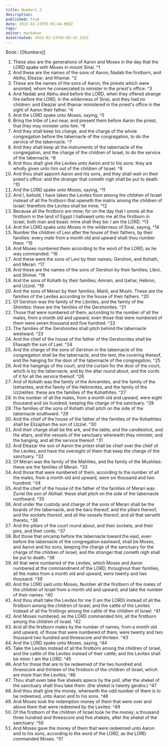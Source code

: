 ```yaml
---
title: Numbers_3
description: 
published: true
date: 2022-02-23T05:05:44.005Z
tags: 
editor: markdown
dateCreated: 2022-02-23T05:05:42.155Z
---
```


 Book:: [[Numbers]]
 1. These also are the generations of Aaron and Moses in the day that the LORD spake with Moses in mount Sinai. ^1
 2. And these are the names of the sons of Aaron; Nadab the firstborn, and Abihu, Eleazar, and Ithamar. ^2
 3. These are the names of the sons of Aaron, the priests which were anointed, whom he consecrated to minister in the priest's office. ^3
 4. And Nadab and Abihu died before the LORD, when they offered strange fire before the LORD, in the wilderness of Sinai, and they had no children: and Eleazar and Ithamar ministered in the priest's office in the sight of Aaron their father. ^4
 5. And the LORD spake unto Moses, saying, ^5
 6. Bring the tribe of Levi near, and present them before Aaron the priest, that they may minister unto him. ^6
 7. And they shall keep his charge, and the charge of the whole congregation before the tabernacle of the congregation, to do the service of the tabernacle. ^7
 8. And they shall keep all the instruments of the tabernacle of the congregation, and the charge of the children of Israel, to do the service of the tabernacle. ^8
 9. And thou shalt give the Levites unto Aaron and to his sons: they are wholly given unto him out of the children of Israel. ^9
 10. And thou shalt appoint Aaron and his sons, and they shall wait on their priest's office: and the stranger that cometh nigh shall be put to death. ^10
 11. And the LORD spake unto Moses, saying, ^11
 12. And I, behold, I have taken the Levites from among the children of Israel instead of all the firstborn that openeth the matrix among the children of Israel: therefore the Levites shall be mine; ^12
 13. Because all the firstborn are mine; for on the day that I smote all the firstborn in the land of Egypt I hallowed unto me all the firstborn in Israel, both man and beast: mine shall they be: I am the LORD. ^13
 14. And the LORD spake unto Moses in the wilderness of Sinai, saying, ^14
 15. Number the children of Levi after the house of their fathers, by their families: every male from a month old and upward shalt thou number them. ^15
 16. And Moses numbered them according to the word of the LORD, as he was commanded. ^16
 17. And these were the sons of Levi by their names; Gershon, and Kohath, and Merari. ^17
 18. And these are the names of the sons of Gershon by their families; Libni, and Shimei. ^18
 19. And the sons of Kohath by their families; Amram, and Izehar, Hebron, and Uzziel. ^19
 20. And the sons of Merari by their families; Mahli, and Mushi. These are the families of the Levites according to the house of their fathers. ^20
 21. Of Gershon was the family of the Libnites, and the family of the Shimites: these are the families of the Gershonites. ^21
 22. Those that were numbered of them, according to the number of all the males, from a month old and upward, even those that were numbered of them were seven thousand and five hundred. ^22
 23. The families of the Gershonites shall pitch behind the tabernacle westward. ^23
 24. And the chief of the house of the father of the Gershonites shall be Eliasaph the son of Lael. ^24
 25. And the charge of the sons of Gershon in the tabernacle of the congregation shall be the tabernacle, and the tent, the covering thereof, and the hanging for the door of the tabernacle of the congregation, ^25
 26. And the hangings of the court, and the curtain for the door of the court, which is by the tabernacle, and by the altar round about, and the cords of it for all the service thereof. ^26
 27. And of Kohath was the family of the Amramites, and the family of the Izeharites, and the family of the Hebronites, and the family of the Uzzielites: these are the families of the Kohathites. ^27
 28. In the number of all the males, from a month old and upward, were eight thousand and six hundred, keeping the charge of the sanctuary. ^28
 29. The families of the sons of Kohath shall pitch on the side of the tabernacle southward. ^29
 30. And the chief of the house of the father of the families of the Kohathites shall be Elizaphan the son of Uzziel. ^30
 31. And their charge shall be the ark, and the table, and the candlestick, and the altars, and the vessels of the sanctuary wherewith they minister, and the hanging, and all the service thereof. ^31
 32. And Eleazar the son of Aaron the priest shall be chief over the chief of the Levites, and have the oversight of them that keep the charge of the sanctuary. ^32
 33. Of Merari was the family of the Mahlites, and the family of the Mushites: these are the families of Merari. ^33
 34. And those that were numbered of them, according to the number of all the males, from a month old and upward, were six thousand and two hundred. ^34
 35. And the chief of the house of the father of the families of Merari was Zuriel the son of Abihail: these shall pitch on the side of the tabernacle northward. ^35
 36. And under the custody and charge of the sons of Merari shall be the boards of the tabernacle, and the bars thereof, and the pillars thereof, and the sockets thereof, and all the vessels thereof, and all that serveth thereto, ^36
 37. And the pillars of the court round about, and their sockets, and their pins, and their cords. ^37
 38. But those that encamp before the tabernacle toward the east, even before the tabernacle of the congregation eastward, shall be Moses, and Aaron and his sons, keeping the charge of the sanctuary for the charge of the children of Israel; and the stranger that cometh nigh shall be put to death. ^38
 39. All that were numbered of the Levites, which Moses and Aaron numbered at the commandment of the LORD, throughout their families, all the males from a month old and upward, were twenty and two thousand. ^39
 40. And the LORD said unto Moses, Number all the firstborn of the males of the children of Israel from a month old and upward, and take the number of their names. ^40
 41. And thou shalt take the Levites for me (I am the LORD) instead of all the firstborn among the children of Israel; and the cattle of the Levites instead of all the firstlings among the cattle of the children of Israel. ^41
 42. And Moses numbered, as the LORD commanded him, all the firstborn among the children of Israel. ^42
 43. And all the firstborn males by the number of names, from a month old and upward, of those that were numbered of them, were twenty and two thousand two hundred and threescore and thirteen. ^43
 44. And the LORD spake unto Moses, saying, ^44
 45. Take the Levites instead of all the firstborn among the children of Israel, and the cattle of the Levites instead of their cattle; and the Levites shall be mine: I am the LORD. ^45
 46. And for those that are to be redeemed of the two hundred and threescore and thirteen of the firstborn of the children of Israel, which are more than the Levites; ^46
 47. Thou shalt even take five shekels apiece by the poll, after the shekel of the sanctuary shalt thou take them: (the shekel is twenty gerahs:) ^47
 48. And thou shalt give the money, wherewith the odd number of them is to be redeemed, unto Aaron and to his sons. ^48
 49. And Moses took the redemption money of them that were over and above them that were redeemed by the Levites: ^49
 50. Of the firstborn of the children of Israel took he the money; a thousand three hundred and threescore and five shekels, after the shekel of the sanctuary: ^50
 51. And Moses gave the money of them that were redeemed unto Aaron and to his sons, according to the word of the LORD, as the LORD commanded Moses. ^51
